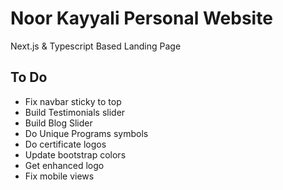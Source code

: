 # Noor Kayyali Personal Website

Next.js & Typescript Based Landing Page

## To Do

- Fix navbar sticky to top
- Build Testimonials slider
- Build Blog Slider
- Do Unique Programs symbols
- Do certificate logos
- Update bootstrap colors
- Get enhanced logo
- Fix mobile views

